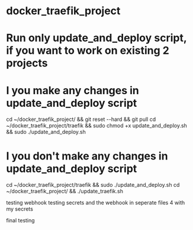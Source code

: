 # docker_traefik_project
# Run only update_and_deploy script, if you want to work on existing 2 projects
# I you  make any changes in update_and_deploy script
cd ~/docker_traefik_project/ && git reset --hard && git pull 
cd ~/docker_traefik_project/traefik && sudo chmod +x update_and_deploy.sh && sudo ./update_and_deploy.sh



# I you don't make any changes in update_and_deploy script
cd ~/docker_traefik_project/traefik && sudo ./update_and_deploy.sh 
cd ~/docker_traefik_project/ && ./update_traefik.sh

testing webhook 
testing secrets and the webhook in seperate files 4
with my secrets 


final testing